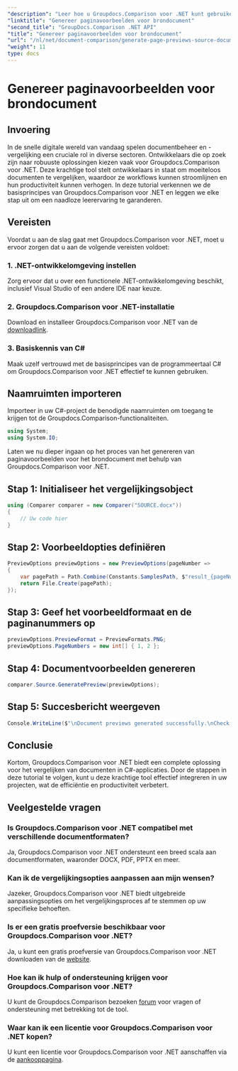 ```yaml
---
"description": "Leer hoe u Groupdocs.Comparison voor .NET kunt gebruiken om documentvergelijkingsprocessen in uw C#-projecten effectief te stroomlijnen."
"linktitle": "Genereer paginavoorbeelden voor brondocument"
"second_title": "GroupDocs.Comparison .NET API"
"title": "Genereer paginavoorbeelden voor brondocument"
"url": "/nl/net/document-comparison/generate-page-previews-source-document/"
"weight": 11
type: docs
---
```

# Genereer paginavoorbeelden voor brondocument

## Invoering
In de snelle digitale wereld van vandaag spelen documentbeheer en -vergelijking een cruciale rol in diverse sectoren. Ontwikkelaars die op zoek zijn naar robuuste oplossingen kiezen vaak voor Groupdocs.Comparison voor .NET. Deze krachtige tool stelt ontwikkelaars in staat om moeiteloos documenten te vergelijken, waardoor ze workflows kunnen stroomlijnen en hun productiviteit kunnen verhogen. In deze tutorial verkennen we de basisprincipes van Groupdocs.Comparison voor .NET en leggen we elke stap uit om een naadloze leerervaring te garanderen.
## Vereisten
Voordat u aan de slag gaat met Groupdocs.Comparison voor .NET, moet u ervoor zorgen dat u aan de volgende vereisten voldoet:
### 1. .NET-ontwikkelomgeving instellen
Zorg ervoor dat u over een functionele .NET-ontwikkelomgeving beschikt, inclusief Visual Studio of een andere IDE naar keuze.
### 2. Groupdocs.Comparison voor .NET-installatie
Download en installeer Groupdocs.Comparison voor .NET van de [downloadlink](https://releases.groupdocs.com/comparison/net/).
### 3. Basiskennis van C#
Maak uzelf vertrouwd met de basisprincipes van de programmeertaal C# om Groupdocs.Comparison voor .NET effectief te kunnen gebruiken.

## Naamruimten importeren
Importeer in uw C#-project de benodigde naamruimten om toegang te krijgen tot de Groupdocs.Comparison-functionaliteiten.

```csharp
using System;
using System.IO;
```

Laten we nu dieper ingaan op het proces van het genereren van paginavoorbeelden voor het brondocument met behulp van Groupdocs.Comparison voor .NET.
## Stap 1: Initialiseer het vergelijkingsobject
```csharp
using (Comparer comparer = new Comparer("SOURCE.docx"))
{
    // Uw code hier
}
```
## Stap 2: Voorbeeldopties definiëren
```csharp
PreviewOptions previewOptions = new PreviewOptions(pageNumber =>
{
    var pagePath = Path.Combine(Constants.SamplesPath, $"result_{pageNumber}.png");
    return File.Create(pagePath);
});
```
## Stap 3: Geef het voorbeeldformaat en de paginanummers op
```csharp
previewOptions.PreviewFormat = PreviewFormats.PNG;
previewOptions.PageNumbers = new int[] { 1, 2 };
```
## Stap 4: Documentvoorbeelden genereren
```csharp
comparer.Source.GeneratePreview(previewOptions);
```
## Stap 5: Succesbericht weergeven
```csharp
Console.WriteLine($"\nDocument previews generated successfully.\nCheck output in {Directory.GetCurrentDirectory()}.");
```

## Conclusie
Kortom, Groupdocs.Comparison voor .NET biedt een complete oplossing voor het vergelijken van documenten in C#-applicaties. Door de stappen in deze tutorial te volgen, kunt u deze krachtige tool effectief integreren in uw projecten, wat de efficiëntie en productiviteit verbetert.
## Veelgestelde vragen
### Is Groupdocs.Comparison voor .NET compatibel met verschillende documentformaten?
Ja, Groupdocs.Comparison voor .NET ondersteunt een breed scala aan documentformaten, waaronder DOCX, PDF, PPTX en meer.
### Kan ik de vergelijkingsopties aanpassen aan mijn wensen?
Jazeker, Groupdocs.Comparison voor .NET biedt uitgebreide aanpassingsopties om het vergelijkingsproces af te stemmen op uw specifieke behoeften.
### Is er een gratis proefversie beschikbaar voor Groupdocs.Comparison voor .NET?
Ja, u kunt een gratis proefversie van Groupdocs.Comparison voor .NET downloaden van de [website](https://releases.groupdocs.com/).
### Hoe kan ik hulp of ondersteuning krijgen voor Groupdocs.Comparison voor .NET?
U kunt de Groupdocs.Comparison bezoeken [forum](https://forum.groupdocs.com/c/comparison/12) voor vragen of ondersteuning met betrekking tot de tool.
### Waar kan ik een licentie voor Groupdocs.Comparison voor .NET kopen?
U kunt een licentie voor Groupdocs.Comparison voor .NET aanschaffen via de [aankooppagina](https://purchase.groupdocs.com/buy).